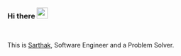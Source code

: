 ### Hi there <img src="https://media.giphy.com/media/hvRJCLFzcasrR4ia7z/giphy.gif" width="25px">

<br />

This is [Sarthak](https://www.linkedin.com/in/sarthak-kathpalia-6399141b7/), Software Engineer and a Problem Solver.
